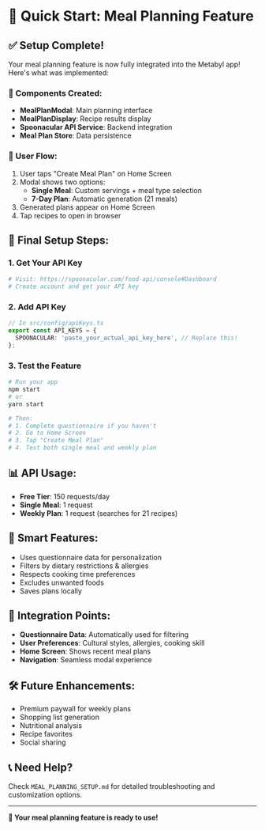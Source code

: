 # 🚀 Quick Start: Meal Planning Feature

## ✅ Setup Complete!

Your meal planning feature is now fully integrated into the Metabyl app! Here's what was implemented:

### 🔧 Components Created:

- **MealPlanModal**: Main planning interface
- **MealPlanDisplay**: Recipe results display
- **Spoonacular API Service**: Backend integration
- **Meal Plan Store**: Data persistence

### 📱 User Flow:

1. User taps "Create Meal Plan" on Home Screen
2. Modal shows two options:
   - **Single Meal**: Custom servings + meal type selection
   - **7-Day Plan**: Automatic generation (21 meals)
3. Generated plans appear on Home Screen
4. Tap recipes to open in browser

## 🔑 Final Setup Steps:

### 1. Get Your API Key

```bash
# Visit: https://spoonacular.com/food-api/console#Dashboard
# Create account and get your API key
```

### 2. Add API Key

```typescript
// In src/config/apiKeys.ts
export const API_KEYS = {
  SPOONACULAR: 'paste_your_actual_api_key_here', // Replace this!
};
```

### 3. Test the Feature

```bash
# Run your app
npm start
# or
yarn start

# Then:
# 1. Complete questionnaire if you haven't
# 2. Go to Home Screen
# 3. Tap "Create Meal Plan"
# 4. Test both single meal and weekly plan
```

## 📊 API Usage:

- **Free Tier**: 150 requests/day
- **Single Meal**: 1 request
- **Weekly Plan**: 1 request (searches for 21 recipes)

## 🎯 Smart Features:

- Uses questionnaire data for personalization
- Filters by dietary restrictions & allergies
- Respects cooking time preferences
- Excludes unwanted foods
- Saves plans locally

## 🔄 Integration Points:

- **Questionnaire Data**: Automatically used for filtering
- **User Preferences**: Cultural styles, allergies, cooking skill
- **Home Screen**: Shows recent meal plans
- **Navigation**: Seamless modal experience

## 🛠️ Future Enhancements:

- Premium paywall for weekly plans
- Shopping list generation
- Nutritional analysis
- Recipe favorites
- Social sharing

## 📞 Need Help?

Check `MEAL_PLANNING_SETUP.md` for detailed troubleshooting and customization options.

---

**🎉 Your meal planning feature is ready to use!**
